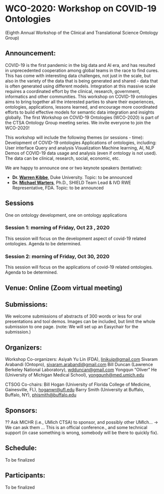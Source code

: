 # WCO-2020: Workshop on COVID-19 Ontologies
(Eighth Annual Workshop of the Clinical and Translational Science Ontology Group)

## Announcement: 
COVID-19 is the first pandemic in the big data and AI era, and has resulted in unprecedented cooperation among global teams in the race to find cures. This has come with interesting data challenges, not just in the scale, but also in the variety of the data that is being generated and shared - data that is often generated using different models. Integration at this massive scale requires a coordinated effort by the clinical, research, government, informatics and other communities. This workshop on COVID-19 ontologies aims to bring together all the interested parties to share their experiences, ontologies, applications, lessons learned, and encourage more coordinated efforts to build effective models for semantic data integration and insights globally. The first Workshop on COVID-19 Ontologies (WCO-2020) is part of the CTSA Ontology Group meeting series. We invite everyone to join the WCO-2020!   

This workshop will include the following themes (or sessions - time):
Development of COVID-19 ontologies 
Applications of ontologies, including: 
User interface
Query and analysis 
Visualization
Machine learning, AI, NLP
Demos of COVID-19 data usage and analysis (even if ontology is not used). The data can be clinical, research, social, economic, etc. 

We are happy to announce one or two keynote speakers (tentative):
- **Dr. [Warren Kibbe](https://scholars.duke.edu/person/warren.kibbe)**, Duke University. Topic: to be announced
- **Dr. [Michael Warters](https://www.pmwcintl.com/speaker/michael-waters_fda_2020sv/)**, Ph.D., SHIELD Team Lead & IVD RWE Representative, FDA. Topic: to be announced

## Sessions 
One on ontology development, one on ontology applications

### Session 1: morning of Friday, Oct 23 , 2020
This session will focus on the development aspect of covid-19 related ontologies.
Agenda to be determined.

### Session 2: morning of Friday, Oct 30, 2020
This session will focus on the applications of covid-19 related ontologies.
Agenda to be determined.

## Venue: Online (Zoom virtual meeting)

## Submissions:
We welcome submissions of abstracts of 300 words or less for oral presentations and tool demos. Images can be included, but limit the whole submission to one page. 
(note: We will set up an Easychair for the submission.) 


## Organizers:

Workshop Co-organizers:
Asiyah Yu Lin (FDA), linikujp@gmail.com 
Sivaram Arabandi (Ontopro), sivaram.arabandi@gmail.com 
Bill Duncan (‎Lawrence Berkeley National Laboratory), wdduncan@gmail.com 
Yongqun “Oliver” He (University of Michigan Medical School), yongqunh@med.umich.edu 

CTSOG Co-chairs:
Bill Hogan (University of Florida College of Medicine, Gainesville, FL), hoganwr@ufl.edu
Barry Smith (University at Buffalo, Buffalo, NY), phismith@buffalo.edu

## Sponsors:
??
Ask MICHR (i.e., UMich CTSA) to sponsor, and possibly other UMIch… → We can ask them …
This is an official conference., and some technical support (in case something is wrong, somebody will be there to quickly fix). 
 
## Schedule:
To be finalized

## Participants:

To be finalized



